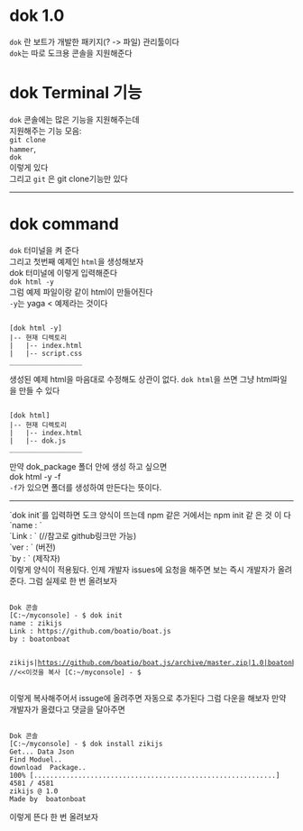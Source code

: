 # dok 1.0
`dok` 란 보트가 개발한 패키지(? -> 파일) 관리툴이다<br>
`dok`는 따로 도크용 콘솔을 지원해준다<br>
# dok Terminal 기능
`dok` 콘솔에는 많은 기능을 지원해주는데<br>
지원해주는 기능 모음:<br>
`git clone`<br>
`hammer`,<br>
`dok` <br>
이렇게 있다<br>
그리고 `git` 은 git clone기능만 있다<br>
____________________________________________________________________________
# dok command
`dok` 터미널을 켜 준다 <br>
그리고 첫번째 예제인 `html`을 생성해보자<br>
dok 터미널에 이렇게 입력해준다<br>
`dok html -y`<br>
그럼 예제 파일이랑 같이 html이 만들어진다 <br>
`-y`는 yaga < 예제라는 것이다<br>
<pre><code>
[dok html -y]
|-- 현재 디렉토리
|   |-- index.html
|   |-- script.css
__________________
</code></pre>
생성된 예제 html을 마음대로 수정해도 상관이 없다.
`dok html`을 쓰면 그냥 html파일을 만들 수 있다
<pre><code>
[dok html]
|-- 현재 디렉토리
|   |-- index.html
|   |-- dok.js
__________________
</code></pre>
만약 dok_package 폴더 안에 생성 하고 싶으면<br>
dok html -y -f<br>
`-f`가 있으면 폴더를 생성하여 만든다는 뜻이다.<br>
<hr>
`dok init`를 입력하면 도크 양식이 뜨는데 npm 같은 거에서는 npm init 같 은 것 이 다<br>
`name : `
<br>`Link : ` (//참고로 github링크만 가능)<br>
`ver : ` (버전)<br>
`by : ` (제작자)<br>
이렇게 양식이 적용됬다.
인제 개발자 issues에 요청을 해주면
보는 즉시 개발자가 올려준다.
그럼 실제로 한 번 올려보자
<pre><code>
Dok 콘솔
[C:~/myconsole] - $ dok init
name : zikijs
Link : https://github.com/boatio/boat.js
by : boatonboat

zikijs|https://github.com/boatio/boat.js/archive/master.zip|1.0|boatonboat   //<<이것을 복사
[C:~/myconsole] - $
</code></pre>
이렇게 복사해주어서 issuge에 올려주면 자동으로 추가된다 그럼 다운을 해보자
만약 개발자가 올렸다고 댓글을 달아주면
<pre><code>
Dok 콘솔
[C:~/myconsole] - $ dok install zikijs
Get... Data Json
Find Moduel..
download  Package..
100% [............................................................] 4581 / 4581
zikijs @ 1.0
Made by  boatonboat
</code></pre>
이렇게 뜬다
한 번 올려보자 
